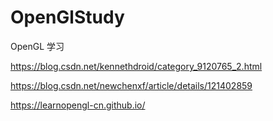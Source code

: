 # OpenGlStudy
OpenGL 学习

https://blog.csdn.net/kennethdroid/category_9120765_2.html

https://blog.csdn.net/newchenxf/article/details/121402859

https://learnopengl-cn.github.io/
